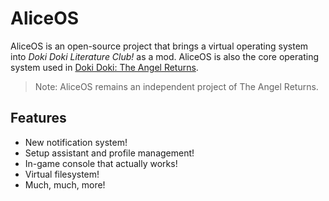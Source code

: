 # AliceOS
AliceOS is an open-source project that brings a virtual operating system into _Doki Doki Literature Club!_ as a mod. AliceOS is also the core operating system used in [Doki Doki: The Angel Returns](https://github.com/TheAngelReturns/the-angel-returns).

> Note: AliceOS remains an independent project of The Angel Returns.

## Features
* New notification system!
* Setup assistant and profile management!
* In-game console that actually works!
* Virtual filesystem!
* Much, much, more!